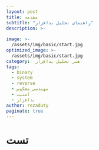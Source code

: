 ```yaml
---
layout: post
title: مقدمه
subtitle: "راهنمای تحلیل بدافزار"
description: >-
  
image: >-
  /assets/img/basic/start.jpg
optimized_image: >-
  /assets/img/basic/start.jpg
category:  هنر تحلیل بدافزار
tags:
  - binary
  - system
  - reverse 
  - مهندسی_معکوس
  - امنیت
  - بدافزار
author: rezaduty
paginate: true
---
```


# تست